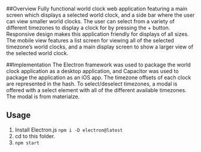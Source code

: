 ##Overview
Fully functional world clock web application featuring a main screen which displays a selected world clock, and a side bar where the user can view smaller world clocks. The user can select from a variety of different timezones to display a clock for by pressing the + button. Responsive design makes this application friendly for displays of all sizes. The mobile view features a list screen for viewing all of the selected timezone’s world clocks, and a main display screen to show a larger view of the selected world clock.

##Implementation
The Electron framework was used to package the world clock application as a desktop application, and Capacitor was used to package the application as an iOS app. The timezone offsets of each clock are represented in the hash. To select/deselect timezones, a modal is offered with a select element with all of the different available timezones. The modal is from materialze.

## Usage
1. Install Electron.js
    ``npm i -D electron@latest``
2. cd to this folder.
3. `npm start`
